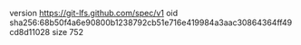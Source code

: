 version https://git-lfs.github.com/spec/v1
oid sha256:68b50f4a6e90800b1238792cb51e716e419984a3aac30864364ff49cd8d11028
size 752
